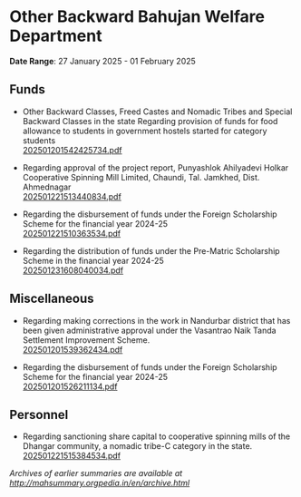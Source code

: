 # Other Backward Bahujan Welfare Department

**Date Range**: 27 January 2025 - 01 February 2025


## Funds
- Other Backward Classes, Freed Castes and Nomadic Tribes and Special Backward Classes in the state  Regarding provision of funds for food allowance to students in government hostels started for category students\
  [202501201542425734.pdf](https://gr.maharashtra.gov.in/Site/Upload/Government%20Resolutions/English/202501201542425734.pdf)

- Regarding approval of the project report, Punyashlok Ahilyadevi Holkar Cooperative Spinning Mill Limited, Chaundi, Tal. Jamkhed, Dist. Ahmednagar\
  [202501221513440834.pdf](https://gr.maharashtra.gov.in/Site/Upload/Government%20Resolutions/English/202501221513440834.pdf)

- Regarding the disbursement of funds under the Foreign Scholarship Scheme for the financial year 2024-25\
  [202501221510363534.pdf](https://gr.maharashtra.gov.in/Site/Upload/Government%20Resolutions/English/202501221510363534.pdf)

- Regarding the distribution of funds under the Pre-Matric Scholarship Scheme in the financial year 2024-25\
  [202501231608040034.pdf](https://gr.maharashtra.gov.in/Site/Upload/Government%20Resolutions/English/202501231608040034.pdf)

## Miscellaneous
- Regarding making corrections in the work in Nandurbar district that has been given administrative approval under the Vasantrao Naik Tanda Settlement Improvement Scheme.\
  [202501201539362434.pdf](https://gr.maharashtra.gov.in/Site/Upload/Government%20Resolutions/English/202501201539362434.pdf)

- Regarding the disbursement of funds under the Foreign Scholarship Scheme for the financial year 2024-25\
  [202501201526211134.pdf](https://gr.maharashtra.gov.in/Site/Upload/Government%20Resolutions/English/202501201526211134.pdf)

## Personnel
- Regarding sanctioning share capital to cooperative spinning mills of the Dhangar community, a nomadic tribe-C category in the state.\
  [202501221515384534.pdf](https://gr.maharashtra.gov.in/Site/Upload/Government%20Resolutions/English/202501221515384534.pdf)


*Archives of earlier summaries are available at http://mahsummary.orgpedia.in/en/archive.html*